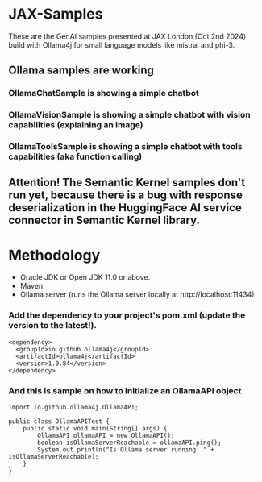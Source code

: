 # JAX-Samples
These are the GenAI samples presented at JAX London (Oct 2nd 2024) build with Ollama4j for small language models like mistral and phi-3.

## Ollama samples are working
### OllamaChatSample is showing a simple chatbot
### OllamaVisionSample is showing a simple chatbot with vision capabilities (explaining an image)
### OllamaToolsSample is showing a simple chatbot with tools capabilities (aka function calling)

## Attention! The Semantic Kernel samples don't run yet, because there is a bug with response deserialization in the HuggingFace AI service connector in Semantic Kernel library.

# Methodology
- Oracle JDK or Open JDK 11.0 or above.
- Maven
- Ollama server (runs the Ollama server locally at http://localhost:11434)

### Add the dependency to your project's pom.xml (update the version to the latest!).
```
<dependency>
  <groupId>io.github.ollama4j</groupId>
  <artifactId>ollama4j</artifactId>
  <version>1.0.84</version>
</dependency>
```

### And this is sample on how to initialize an OllamaAPI object
```
import io.github.ollama4j.OllamaAPI;

public class OllamaAPITest {
    public static void main(String[] args) {
        OllamaAPI ollamaAPI = new OllamaAPI();
        boolean isOllamaServerReachable = ollamaAPI.ping();
        System.out.println("Is Ollama server running: " + isOllamaServerReachable);
    }
}
```






